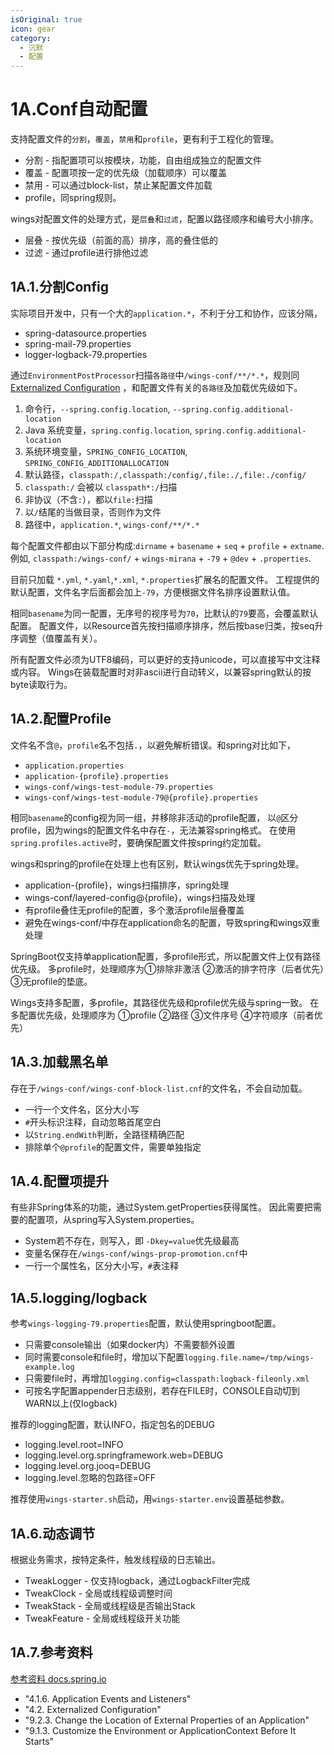 ```yaml
---
isOriginal: true
icon: gear
category:
  - 沉默
  - 配置
---
```


# 1A.Conf自动配置

支持配置文件的`分割`，`覆盖`，`禁用`和`profile`，更有利于工程化的管理。

* 分割 - 指配置项可以按模块，功能，自由组成独立的配置文件
* 覆盖 - 配置项按一定的优先级（加载顺序）可以覆盖
* 禁用 - 可以通过block-list，禁止某配置文件加载
* profile，同spring规则。

wings对配置文件的处理方式，是`层叠`和`过滤`，配置以路径顺序和编号大小排序。

* 层叠 - 按优先级（前面的高）排序，高的叠住低的
* 过滤 - 通过profile进行排他过滤

## 1A.1.分割Config

实际项目开发中，只有一个大的`application.*`，不利于分工和协作，应该分隔，

* spring-datasource.properties
* spring-mail-79.properties
* logger-logback-79.properties

通过`EnvironmentPostProcessor`扫描`各路径`中`/wings-conf/**/*.*`，规则同
[Externalized Configuration](https://docs.spring.io/spring-boot/docs/3.0.3/reference/htmlsingle/#features.external-config)
，和配置文件有关的`各路径`及加载优先级如下。

1. 命令行，`--spring.config.location`, `--spring.config.additional-location`
2. Java 系统变量，`spring.config.location`, `spring.config.additional-location`
3. 系统环境变量，`SPRING_CONFIG_LOCATION`, `SPRING_CONFIG_ADDITIONALLOCATION`
4. 默认路径，`classpath:/,classpath:/config/,file:./,file:./config/`
5. `classpath:/` 会被以 `classpath*:/`扫描
6. 非协议（不含`:`），都以`file:`扫描
7. 以`/`结尾的当做目录，否则作为文件
8. 路径中，`application.*`, `wings-conf/**/*.*`

每个配置文件都由以下部分构成:`dirname` + `basename` + `seq` + `profile` + `extname`.
例如, `classpath:/wings-conf/` + `wings-mirana` + `-79` + `@dev` + `.properties`.

目前只加载 `*.yml`, `*.yaml`,`*.xml`, `*.properties`扩展名的配置文件。
工程提供的默认配置，文件名字后面都会加上`-79`，方便根据文件名排序设置默认值。

相同`basename`为同一配置，无序号的视序号为`70`，比默认的`79`要高，会覆盖默认配置。
配置文件，以Resource首先按扫描顺序排序，然后按base归类，按seq升序调整（值覆盖有关）。

所有配置文件必须为UTF8编码，可以更好的支持unicode，可以直接写中文注释或内容。
Wings在装载配置时对非ascii进行自动转义，以兼容spring默认的按byte读取行为。

## 1A.2.配置Profile

文件名不含`@`，`profile`名不包括`.`，以避免解析错误。和spring对比如下，

* `application.properties`
* `application-{profile}.properties`
* `wings-conf/wings-test-module-79.properties`
* `wings-conf/wings-test-module-79@{profile}.properties`

相同`basename`的config视为同一组，并移除非活动的profile配置，
以`@`区分profile，因为wings的配置文件名中存在`-`，无法兼容spring格式。
在使用`spring.profiles.active`时，要确保配置文件按spring约定加载。

wings和spring的profile在处理上也有区别，默认wings优先于spring处理。

* application-{profile}，wings扫描排序，spring处理
* wings-conf/layered-config@{profile}，wings扫描及处理
* 有profile叠住无profile的配置，多个激活profile层叠覆盖
* 避免在wings-conf/中存在application命名的配置，导致spring和wings双重处理

SpringBoot仅支持单application配置，多profile形式，所以配置文件上仅有路径优先级。
多profile时，处理顺序为①排除非激活 ②激活的排字符序（后者优先）③无profile的垫底。

Wings支持多配置，多profile，其路径优先级和profile优先级与spring一致。
在多配置优先级，处理顺序为 ①profile ②路径 ③文件序号 ④字符顺序（前者优先）

## 1A.3.加载黑名单

存在于`/wings-conf/wings-conf-block-list.cnf`的文件名，不会自动加载。

* 一行一个文件名，区分大小写
* `#`开头标识注释，自动忽略首尾空白
* 以`String.endWith`判断，全路径精确匹配
* 排除单个`@profile`的配置文件，需要单独指定

## 1A.4.配置项提升

有些非Spring体系的功能，通过System.getProperties获得属性。
因此需要把需要的配置项，从spring写入System.properties。

* System若不存在，则写入，即 `-Dkey=value`优先级最高
* 变量名保存在`/wings-conf/wings-prop-promotion.cnf`中
* 一行一个属性名，区分大小写，`#`表注释

## 1A.5.logging/logback

参考`wings-logging-79.properties`配置，默认使用springboot配置。

* 只需要console输出（如果docker内）不需要额外设置
* 同时需要console和file时，增加以下配置`logging.file.name=/tmp/wings-example.log`
* 只需要file时，再增加`logging.config=classpath:logback-fileonly.xml`
* 可按名字配置appender日志级别，若存在FILE时，CONSOLE自动切到WARN以上(仅logback)

推荐的logging配置，默认INFO，指定包名的DEBUG

* logging.level.root=INFO
* logging.level.org.springframework.web=DEBUG
* logging.level.org.jooq=DEBUG
* logging.level.忽略的包路径=OFF

推荐使用`wings-starter.sh`启动，用`wings-starter.env`设置基础参数。

## 1A.6.动态调节

根据业务需求，按特定条件，触发线程级的日志输出。

* TweakLogger - 仅支持logback，通过LogbackFilter完成
* TweakClock - 全局或线程级调整时间
* TweakStack - 全局或线程级是否输出Stack
* TweakFeature - 全局或线程级开关功能

## 1A.7.参考资料

[参考资料 docs.spring.io](https://docs.spring.io/spring-boot/docs/3.0.3/reference/htmlsingle/)

* "4.1.6. Application Events and Listeners"
* "4.2. Externalized Configuration"
* "9.2.3. Change the Location of External Properties of an Application"
* "9.1.3. Customize the Environment or ApplicationContext Before It Starts"
